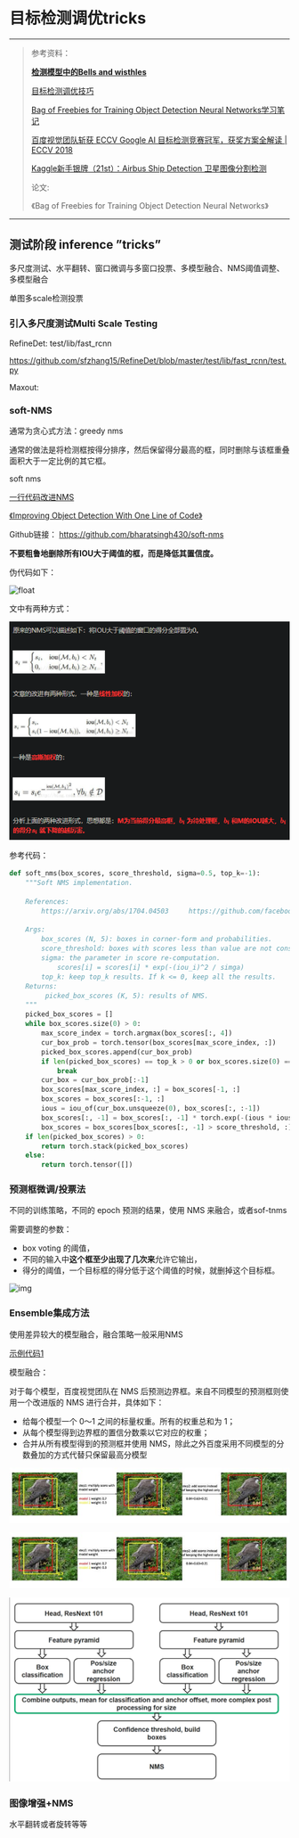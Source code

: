 # 目标检测调优tricks

---

> 参考资料：
>
> [**检测模型中的Bells and wisthles**](<https://cloud.tencent.com/developer/article/1109497>)
>
> [目标检测调优技巧](<http://www.pianshen.com/article/2781276525/>)
>
> [Bag of Freebies for Training Object Detection Neural Networks学习笔记](<https://www.jianshu.com/p/003c5b6477ba>)
>
> [百度视觉团队斩获 ECCV Google AI 目标检测竞赛冠军，获奖方案全解读 | ECCV 2018](<https://www.leiphone.com/news/201809/6T23aH3sevzHbeJR.html>)
>
> [Kaggle新手银牌（21st）：Airbus Ship Detection 卫星图像分割检测](<https://zhuanlan.zhihu.com/p/48381892>)
>
> 论文:
>
> 《Bag of Freebies for Training Object Detection Neural Networks》

---

## 测试阶段 inference ”tricks”

多尺度测试、水平翻转、窗口微调与多窗口投票、多模型融合、NMS阈值调整、多模型融合

单图多scale检测投票



### 引入多尺度测试Multi Scale Testing

RefineDet:  test/lib/fast_rcnn

<https://github.com/sfzhang15/RefineDet/blob/master/test/lib/fast_rcnn/test.py>



Maxout:

### soft-NMS

通常为贪心式方法：greedy nms

通常的做法是将检测框按得分排序，然后保留得分最高的框，同时删除与该框重叠面积大于一定比例的其它框。



soft nms

[一行代码改进NMS](<https://blog.csdn.net/shuzfan/article/details/71036040>)

 [《Improving Object Detection With One Line of Code》](http://cn.arxiv.org/abs/1704.04503)

Github链接： <https://github.com/bharatsingh430/soft-nms>



**不要粗鲁地删除所有IOU大于阈值的框，而是降低其置信度。**



伪代码如下：

![float](https://img-blog.csdn.net/20170430181251698?watermark/2/text/aHR0cDovL2Jsb2cuY3Nkbi5uZXQvc2h1emZhbg==/font/5a6L5L2T/fontsize/400/fill/I0JBQkFCMA==/dissolve/70/gravity/SouthEast)



文中有两种方式：

![1557147329570](assets/1557147329570.png)





参考代码：

```python
def soft_nms(box_scores, score_threshold, sigma=0.5, top_k=-1):
    """Soft NMS implementation.

    References:
        https://arxiv.org/abs/1704.04503     https://github.com/facebookresearch/Detectron/blob/master/detectron/utils/cython_nms.pyx

    Args:
        box_scores (N, 5): boxes in corner-form and probabilities.
        score_threshold: boxes with scores less than value are not considered.
        sigma: the parameter in score re-computation.
            scores[i] = scores[i] * exp(-(iou_i)^2 / simga)
        top_k: keep top_k results. If k <= 0, keep all the results.
    Returns:
         picked_box_scores (K, 5): results of NMS.
    """
    picked_box_scores = []
    while box_scores.size(0) > 0:
        max_score_index = torch.argmax(box_scores[:, 4])
        cur_box_prob = torch.tensor(box_scores[max_score_index, :])
        picked_box_scores.append(cur_box_prob)
        if len(picked_box_scores) == top_k > 0 or box_scores.size(0) == 1:
            break
        cur_box = cur_box_prob[:-1]
        box_scores[max_score_index, :] = box_scores[-1, :]
        box_scores = box_scores[:-1, :]
        ious = iou_of(cur_box.unsqueeze(0), box_scores[:, :-1])
        box_scores[:, -1] = box_scores[:, -1] * torch.exp(-(ious * ious) / sigma)
        box_scores = box_scores[box_scores[:, -1] > score_threshold, :]
    if len(picked_box_scores) > 0:
        return torch.stack(picked_box_scores)
    else:
        return torch.tensor([])
```







### 预测框微调/投票法

不同的训练策略，不同的 epoch 预测的结果，使用 NMS 来融合，或者sof-tnms



需要调整的参数：

-  box voting 的阈值，
- 不同的输入中**这个框至少出现了几次来**允许它输出，
- 得分的阈值，一个目标框的得分低于这个阈值的时候，就删掉这个目标框。

![img](https://img-blog.csdn.net/20171012214545776?watermark/2/text/aHR0cDovL2Jsb2cuY3Nkbi5uZXQvd2ZlaTEwMQ==/font/5a6L5L2T/fontsize/400/fill/I0JBQkFCMA==/dissolve/70/gravity/Center)

### Ensemble集成方法

使用差异较大的模型融合，融合策略一般采用NMS



[示例代码1](https://github.com/ZFTurbo/Keras-RetinaNet-for-Open-Images-Challenge-2018/blob/master/ensemble_predictions_with_weighted_method.py)

模型融合：

对于每个模型，百度视觉团队在 NMS 后预测边界框。来自不同模型的预测框则使用一个改进版的 NMS 进行合并，具体如下：

- 给每个模型一个 0～1 之间的标量权重。所有的权重总和为 1；
- 从每个模型得到边界框的置信分数乘以它对应的权重；
- 合并从所有模型得到的预测框并使用 NMS，除此之外百度采用不同模型的分数叠加的方式代替只保留最高分模型

![ç¾åº¦è§è§å¢éæ©è· ECCV Google AI ç®æ æ£æµç"èµå åï¼è·å¥æ¹æ¡å¨è§£è¯" |  ECCV 2018](assets/5b9a293342a24.jpg)

![ç¾åº¦è§è§å¢éæ©è· ECCV Google AI ç®æ æ£æµç"èµå åï¼è·å¥æ¹æ¡å¨è§£è¯" |  ECCV 2018](assets/5b9a2938206d2.jpg)



![1560863784319](assets/1560863784319.png)

### 图像增强+NMS

水平翻转或者旋转等等